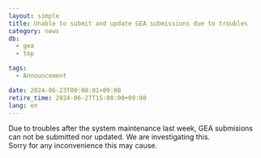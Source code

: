 ```yaml
---
layout: simple
title: Unable to submit and update GEA submissions due to troubles
category: news
db:
  - gea
  - top

tags:
  - Announcement

date: 2024-06-23T00:00:01+09:00
retire_time: 2024-06-27T15:00:00+09:00
lang: en
---
```


Due to troubles after the system maintenance last week, GEA submisions can not be submitted nor updated. We are investigating this.  
Sorry for any inconvenience this may cause.


